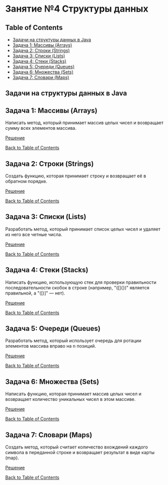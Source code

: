 # Занятие №4 Структуры данных
## Table of Contents
* [Задачи на структуры данных в Java](#задачи-на-структуры-данных-в-java)
* [Задача 1: Массивы (Arrays)](#задача-1-массивы-arrays)
* [Задача 2: Строки (Strings)](#задача-2-строки-strings)
* [Задача 3: Списки (Lists)](#задача-3-списки-lists)
* [Задача 4: Стеки (Stacks)](#задача-4-стеки-stacks)
* [Задача 5: Очереди (Queues)](#задача-5-очереди-queues)
* [Задача 6: Множества (Sets)](#задача-6-множества-sets)
* [Задача 7: Словари (Maps)](#задача-7-словари-maps)

## Задачи на структуры данных в Java

## Задача 1: Массивы (Arrays)
Написать метод, который принимает массив целых чисел и возвращает сумму всех элементов массива.

[Решение](https://github.com/a-oleynik/interview-training/tree/main/src/main/java/com/oleynik/interviewtraining/lesson1/ArraySum.java)

[Back to Table of Contents](#table-of-contents)

## Задача 2: Строки (Strings)
Создать функцию, которая принимает строку и возвращает её в обратном порядке.

[Решение](https://github.com/a-oleynik/interview-training/tree/main/src/main/java/com/oleynik/interviewtraining/lesson1/ReversedString.java)

[Back to Table of Contents](#table-of-contents)

## Задача 3: Списки (Lists)
Разработать метод, который принимает список целых чисел и удаляет из него все четные числа.

[Решение](https://github.com/a-oleynik/interview-training/tree/main/src/main/java/com/oleynik/interviewtraining/lesson4/homework/Lists.java)

[Back to Table of Contents](#table-of-contents)

## Задача 4: Стеки (Stacks)
Написать функцию, использующую стек для проверки правильности последовательности скобок в строке (например, "([]{})" является правильной, а "([)]" — нет).

[Решение](https://github.com/a-oleynik/interview-training/tree/main/src/main/java/com/oleynik/interviewtraining/lesson4/homework/Stacks.java)

[Back to Table of Contents](#table-of-contents)

## Задача 5: Очереди (Queues)
Разработать метод, который использует очередь для ротации элементов массива вправо на n позиций.

[Решение](https://github.com/a-oleynik/interview-training/tree/main/src/main/java/com/oleynik/interviewtraining/lesson4/homework/Queues.java)

[Back to Table of Contents](#table-of-contents)

## Задача 6: Множества (Sets)
Написать функцию, которая принимает массив целых чисел и возвращает количество уникальных чисел в этом массиве.

[Решение](https://github.com/a-oleynik/interview-training/tree/main/src/main/java/com/oleynik/interviewtraining/lesson4/homework/Sets.java)

[Back to Table of Contents](#table-of-contents)

## Задача 7: Словари (Maps)
Создать метод, который считает количество вхождений каждого символа в переданной строке и возвращает результат в виде карты (map).

[Решение](https://github.com/a-oleynik/interview-training/tree/main/src/main/java/com/oleynik/interviewtraining/lesson4/homework/Maps.java)

[Back to Table of Contents](#table-of-contents)
